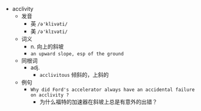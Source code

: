 - acclivity
  - 发音
    - 英 `/ə'klivəti/`
    - 美 `/ə'klɪvəti/`
  - 词义
    - n. 向上的斜坡
    - `an upward slope, esp of the ground `
  - 同根词
    - adj.
      - `acclivitous` 倾斜的，上斜的
  - 例句
    - `Why did Ford's accelerator always have an accidental failure on acclivity ?`
      - 为什么福特的加速器在斜坡上总是有意外的出错？

